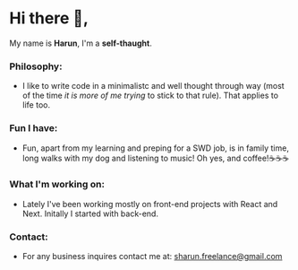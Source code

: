 # Hi there 👋,
My name is **Harun**, I'm a **self-thaught**. 

### Philosophy:
  * I like to write code in a minimalistc and well thought through way (most of the time *it is more of me trying* to stick to that rule). That applies to life too.

### Fun I have:
  * Fun, apart from my learning and preping for a SWD job, is in family time, long walks with my dog and listening to music! Oh yes, and coffee!☕☕☕

### What I'm working on:
  * Lately I've been working mostly on front-end projects with React and Next. Initally I started with back-end.

### Contact:
  * For any business inquires contact me at: sharun.freelance@gmail.com
